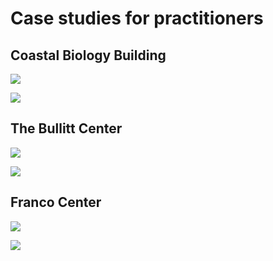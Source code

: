 # Case studies for practitioners

## Coastal Biology Building

![](<../.gitbook/assets/0 (13).png>)



![](<../.gitbook/assets/1 (8).png>)



## The Bullitt Center

![](<../.gitbook/assets/2 (9).png>)



![](<../.gitbook/assets/3 (9).png>)



## Franco Center

![](<../.gitbook/assets/4 (6).png>)



![](<../.gitbook/assets/5 (17).png>)
